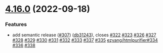 # [4.16.0](https://github.com/ezyang/htmlpurifier/compare/v4.15.0...v4.16.0) (2022-09-18)


### Features

* add semantic release ([#307](https://github.com/ezyang/htmlpurifier/issues/307)) ([db31243](https://github.com/ezyang/htmlpurifier/commit/db312435cb9d8d73395f75f9642a43ba6de5e903)), closes [#322](https://github.com/ezyang/htmlpurifier/issues/322) [#323](https://github.com/ezyang/htmlpurifier/issues/323) [#326](https://github.com/ezyang/htmlpurifier/issues/326) [#327](https://github.com/ezyang/htmlpurifier/issues/327) [#328](https://github.com/ezyang/htmlpurifier/issues/328) [#329](https://github.com/ezyang/htmlpurifier/issues/329) [#330](https://github.com/ezyang/htmlpurifier/issues/330) [#331](https://github.com/ezyang/htmlpurifier/issues/331) [#332](https://github.com/ezyang/htmlpurifier/issues/332) [#333](https://github.com/ezyang/htmlpurifier/issues/333) [#337](https://github.com/ezyang/htmlpurifier/issues/337) [#335](https://github.com/ezyang/htmlpurifier/issues/335) [ezyang/htmlpurifier#334](https://github.com/ezyang/htmlpurifier/issues/334) [#336](https://github.com/ezyang/htmlpurifier/issues/336) [#338](https://github.com/ezyang/htmlpurifier/issues/338)
